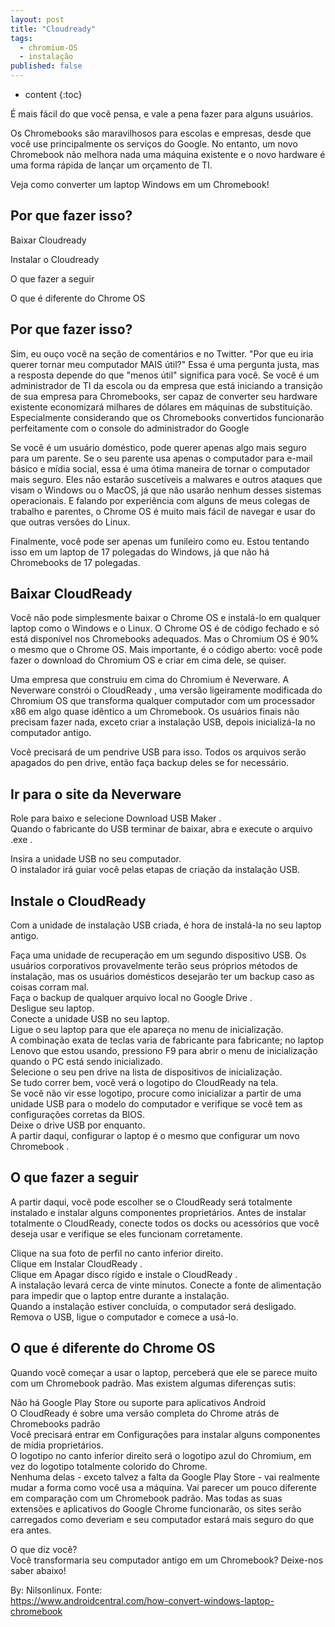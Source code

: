 ```yaml
---
layout: post
title: "Cloudready"
tags:
  - chromium-OS
  - instalação
published: false
---
```


* content
{:toc}

É mais fácil do que você pensa, e vale a pena fazer para alguns usuários.  

Os Chromebooks são maravilhosos para escolas e empresas, desde que você use principalmente os serviços do Google. No entanto, um novo  Chromebook não melhora nada uma máquina existente e o novo hardware é uma forma rápida de lançar um orçamento de TI.  

Veja como converter um laptop Windows em um Chromebook!  






## Por que fazer isso?  

Baixar Cloudready  

Instalar o Cloudready  

O que fazer a seguir  

O que é diferente do Chrome OS  

## Por que fazer isso?  
Sim, eu ouço você na seção de comentários e no Twitter. "Por que eu iria querer tornar meu computador MAIS útil?" Essa é uma pergunta justa,   mas a resposta depende do que "menos útil" significa para você. Se você é um administrador de TI da escola ou da empresa que está iniciando  a transição de sua empresa para Chromebooks, ser capaz de converter seu hardware existente economizará milhares de dólares em máquinas de   substituição. Especialmente considerando que os Chromebooks convertidos funcionarão perfeitamente com o console do administrador do Google  

Se você é um usuário doméstico, pode querer apenas algo mais seguro para um parente. Se o seu parente usa apenas o computador para e-mail básico e mídia social, essa é uma ótima maneira de tornar o computador mais seguro. Eles não estarão suscetíveis a malwares e outros ataques que visam o Windows ou o MacOS, já que não usarão nenhum desses sistemas operacionais. E falando por experiência com alguns de meus colegas  de trabalho e parentes, o Chrome OS é muito mais fácil de navegar e usar do que outras versões do Linux.  

Finalmente, você pode ser apenas um funileiro como eu. Estou tentando isso em um laptop de 17 polegadas do Windows, já que não há  Chromebooks de 17 polegadas.

## Baixar CloudReady

Você não pode simplesmente baixar o Chrome OS e instalá-lo em qualquer laptop como o Windows e o Linux. O Chrome OS é de código fechado e só  está disponível nos Chromebooks adequados. Mas o Chromium OS é 90% o mesmo que o Chrome OS. Mais importante, é o código aberto: você pode   fazer o download do Chromium OS e criar em cima dele, se quiser.  

Uma empresa que construiu em cima do Chromium é Neverware. A Neverware constrói o CloudReady , uma versão ligeiramente modificada do   Chromium OS que transforma qualquer computador com um processador x86 em algo quase idêntico a um Chromebook. Os usuários finais não    precisam fazer nada, exceto criar a instalação USB, depois inicializá-la no computador antigo.   

Você precisará de um pendrive USB para isso. Todos os arquivos serão apagados do pen drive, então faça backup deles se for necessário.   
 
## Ir para o site da Neverware  
Role para baixo e selecione Download USB Maker .  
Quando o fabricante do USB terminar de baixar, abra e execute o arquivo .exe .  


Insira a unidade USB no seu computador.  
O instalador irá guiar você pelas etapas de criação da instalação USB.  

## Instale o CloudReady  

Com a unidade de instalação USB criada, é hora de instalá-la no seu laptop antigo.  

Faça uma unidade de recuperação em um segundo dispositivo USB. Os usuários corporativos provavelmente terão seus próprios métodos de  instalação, mas os usuários domésticos desejarão ter um backup caso as coisas corram mal.  
Faça o backup de qualquer arquivo local no Google Drive .  
Desligue seu laptop.  
Conecte a unidade USB no seu laptop.  
Ligue o seu laptop para que ele apareça no menu de inicialização.  
A combinação exata de teclas varia de fabricante para fabricante; no laptop Lenovo que estou usando, pressiono F9 para abrir o menu de   inicialização quando o PC está sendo inicializado.  
Selecione o seu pen drive na lista de dispositivos de inicialização.  
Se tudo correr bem, você verá o logotipo do CloudReady na tela.  
Se você não vir esse logotipo, procure como inicializar a partir de uma unidade USB para o modelo do computador e verifique se você tem as   configurações corretas da BIOS.  
Deixe o drive USB por enquanto.  
A partir daqui, configurar o laptop é o mesmo que configurar um novo Chromebook .  


## O que fazer a seguir  

A partir daqui, você pode escolher se o CloudReady será totalmente instalado e instalar alguns componentes proprietários. Antes de instalar  totalmente o CloudReady, conecte todos os docks ou acessórios que você deseja usar e verifique se eles funcionam corretamente.  

Clique na sua foto de perfil no canto inferior direito.  
Clique em Instalar CloudReady .  
Clique em Apagar disco rígido e instale o CloudReady .  
A instalação levará cerca de vinte minutos. Conecte a fonte de alimentação para impedir que o laptop entre durante a instalação.  
Quando a instalação estiver concluída, o computador será desligado. Remova o USB, ligue o computador e comece a usá-lo.  

## O que é diferente do Chrome OS  
Quando você começar a usar o laptop, perceberá que ele se parece muito com um Chromebook padrão. Mas existem algumas diferenças sutis:  

Não há Google Play Store ou suporte para aplicativos Android  
O CloudReady é sobre uma versão completa do Chrome atrás de Chromebooks padrão  
Você precisará entrar em Configurações para instalar alguns componentes de mídia proprietários.  
O logotipo no canto inferior direito será o logotipo azul do Chromium, em vez do logotipo totalmente colorido do Chrome.  
Nenhuma delas - exceto talvez a falta da Google Play Store - vai realmente mudar a forma como você usa a máquina. Vai parecer um pouco   diferente em comparação com um Chromebook padrão. Mas todas as suas extensões e aplicativos do Google Chrome funcionarão, os sites serão   carregados como deveriam e seu computador estará mais seguro do que era antes.  

O que diz você?  
Você transformaria seu computador antigo em um Chromebook? Deixe-nos saber abaixo!  

By: Nilsonlinux. Fonte:  
https://www.androidcentral.com/how-convert-windows-laptop-chromebook
